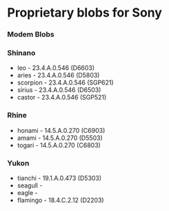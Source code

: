 # Proprietary blobs for Sony

### Modem Blobs
### Shinano
* leo      - 23.4.A.0.546 (D6603)
* aries    - 23.4.A.0.546 (D5803)
* scorpion - 23.4.A.0.546 (SGP621)
* sirius   - 23.4.A.0.546 (D6503)
* castor   - 23.4.A.0.546 (SGP521)

### Rhine
* honami   - 14.5.A.0.270 (C6903)
* amami    - 14.5.A.0.270 (D5503)
* togari   - 14.5.A.0.270 (C6803)

### Yukon
* tianchi  - 19.1.A.0.473 (D5303)
* seagull  -
* eagle    -
* flamingo - 18.4.C.2.12 (D2203)
